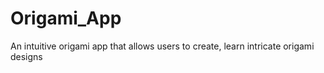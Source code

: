 # Origami_App
 An intuitive origami app that allows users to create, learn intricate origami designs

